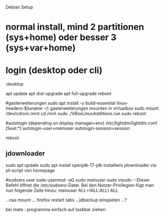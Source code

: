 Debian Setup

# normal install, mind 2 partitionen (sys+home) oder besser 3 (sys+var+home)
# login (desktop oder cli)

:desktop

apt update
apt dist-upgrade
apt full-upgrade
reboot

#gasterweiterungen
sudo apt install -y build-essential linux-headers-$(uname -r)
gasterweiterungen mounten in virtualbox
sudo mount /dev/cdrom /mnt
cd /mnt
sudo ./VBoxLinuxAdditions.run
sudo reboot



#autologin (depending on display manager+env)
	/etc/lightdm/lightdm.conf
	[Seat:*]
	autologin-user=meinuser
	autologin-session=session

reboot

## jdownloader
sudo apt update
sudo apt install openjdk-17-jdk
installiere jdownloader via sh script von homepage


#sudoers user
sudo usermod -aG sudo meinuser
sudo visudo
--Dieser Befehl öffnet die /etc/sudoers-Datei. Bei den Nutzer-Privilegien fügt man nun folgende Zeile hinzu:
meinuser ALL=(ALL:ALL) ALL


...nas mount
... firefox restart tabs
...jdbackup einspielen
...?


bei mate : programme einfach auf taskbar ziehen
